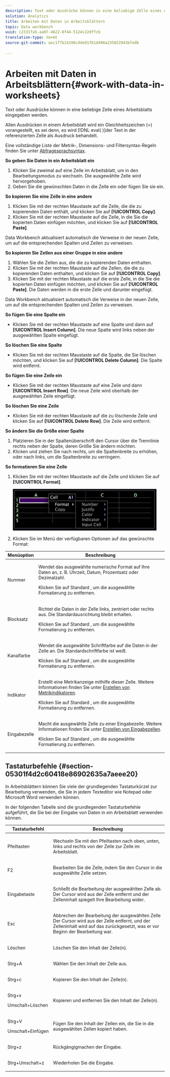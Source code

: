 ```yaml
---
description: Text oder Ausdrücke können in eine beliebige Zelle eines Arbeitsblatts eingegeben werden.
solution: Analytics
title: Arbeiten mit Daten in Arbeitsblättern
topic: Data workbench
uuid: c2331fa5-aa07-4622-8f44-5124c22dffcb
translation-type: tm+mt
source-git-commit: aec1f7b14198cdde91f61d490a235022943bfedb

---
```



# Arbeiten mit Daten in Arbeitsblättern{#work-with-data-in-worksheets}

Text oder Ausdrücke können in eine beliebige Zelle eines Arbeitsblatts eingegeben werden.

Allen Ausdrücken in einem Arbeitsblatt wird ein Gleichheitszeichen (=) vorangestellt, es sei denn, es wird [!DNL eval( )]der Text in der referenzierten Zelle als Ausdruck behandelt.

Eine vollständige Liste der Metrik-, Dimensions- und Filtersyntax-Regeln finden Sie unter [Abfragesprachsyntax](../../../home/c-get-started/c-qry-lang-syntx/c-qry-lang-syntx.md#concept-15d1d3f5164a47d49468c5acb7299d9f).

**So geben Sie Daten in ein Arbeitsblatt ein**

1. Klicken Sie zweimal auf eine Zelle im Arbeitsblatt, um in den Bearbeitungsmodus zu wechseln. Die ausgewählte Zelle wird hervorgehoben.
1. Geben Sie die gewünschten Daten in die Zelle ein oder fügen Sie sie ein.

**So kopieren Sie eine Zelle in eine andere**

1. Klicken Sie mit der rechten Maustaste auf die Zelle, die die zu kopierenden Daten enthält, und klicken Sie auf **[!UICONTROL Copy]**.
1. Klicken Sie mit der rechten Maustaste auf die Zelle, in die Sie die kopierten Daten einfügen möchten, und klicken Sie auf **[!UICONTROL Paste]**.

Data Workbench aktualisiert automatisch die Verweise in der neuen Zelle, um auf die entsprechenden Spalten und Zeilen zu verweisen.

**So kopieren Sie Zellen aus einer Gruppe in eine andere**

1. Wählen Sie die Zellen aus, die die zu kopierenden Daten enthalten.
1. Klicken Sie mit der rechten Maustaste auf die Zellen, die die zu kopierenden Daten enthalten, und klicken Sie auf **[!UICONTROL Copy]**.
1. Klicken Sie mit der rechten Maustaste auf die erste Zelle, in die Sie die kopierten Daten einfügen möchten, und klicken Sie auf **[!UICONTROL Paste]**. Die Daten werden in die erste Zelle und darunter eingefügt.

Data Workbench aktualisiert automatisch die Verweise in der neuen Zelle, um auf die entsprechenden Spalten und Zeilen zu verweisen.

**So fügen Sie eine Spalte ein**

* Klicken Sie mit der rechten Maustaste auf eine Spalte und dann auf **[!UICONTROL Insert Column]**. Die neue Spalte wird links neben der ausgewählten Spalte eingefügt.

**So löschen Sie eine Spalte**

* Klicken Sie mit der rechten Maustaste auf die Spalte, die Sie löschen möchten, und klicken Sie auf **[!UICONTROL Delete Column]**. Die Spalte wird entfernt.

**So fügen Sie eine Zeile ein**

* Klicken Sie mit der rechten Maustaste auf eine Zeile und dann **[!UICONTROL Insert Row]**. Die neue Zeile wird oberhalb der ausgewählten Zeile eingefügt.

**So löschen Sie eine Zeile**

* Klicken Sie mit der rechten Maustaste auf die zu löschende Zeile und klicken Sie auf **[!UICONTROL Delete Row]**. Die Zeile wird entfernt.

**So ändern Sie die Größe einer Spalte**

1. Platzieren Sie in der Spaltenüberschrift den Cursor über die Trennlinie rechts neben der Spalte, deren Größe Sie ändern möchten.
1. Klicken und ziehen Sie nach rechts, um die Spaltenbreite zu erhöhen, oder nach links, um die Spaltenbreite zu verringern.

**So formatieren Sie eine Zelle**

1. Klicken Sie mit der rechten Maustaste auf die Zelle und klicken Sie auf **[!UICONTROL Format]**.

   ![](assets/mnu_Worksheet_Format.png)

1. Klicken Sie im Menü der verfügbaren Optionen auf das gewünschte Format:

<table id="table_5788E01E52CC44E7927A0D23760D9EDD"> 
 <thead> 
  <tr> 
   <th colname="col1" class="entry"> Menüoption </th> 
   <th colname="col2" class="entry"> Beschreibung </th> 
  </tr>
 </thead>
 <tbody> 
  <tr> 
   <td colname="col1"> <p>Nummer </p> </td> 
   <td colname="col2"> <p>Wendet das ausgewählte numerische Format auf Ihre Daten an, z. B. Uhrzeit, Datum, Prozentsatz oder Dezimalzahl. </p> <p>Klicken Sie auf <span class="uicontrol"> Standard</span> , um die ausgewählte Formatierung zu entfernen. </p> </td> 
  </tr> 
  <tr> 
   <td colname="col1"> <p>Blocksatz </p> </td> 
   <td colname="col2"> <p>Richtet die Daten in der Zelle links, zentriert oder rechts aus. Die Standardausrichtung bleibt erhalten. </p> <p>Klicken Sie auf <span class="uicontrol"> Standard</span> , um die ausgewählte Formatierung zu entfernen. </p> </td> 
  </tr> 
  <tr> 
   <td colname="col1"> <p>Kanalfarbe </p> </td> 
   <td colname="col2"> <p>Wendet die ausgewählte Schriftfarbe auf die Daten in der Zelle an. Die Standardschriftfarbe ist weiß. </p> <p>Klicken Sie auf <span class="uicontrol"> Standard</span> , um die ausgewählte Formatierung zu entfernen. </p> </td> 
  </tr> 
  <tr> 
   <td colname="col1"> <p>Indikator </p> </td> 
   <td colname="col2"> <p>Erstellt eine Metrikanzeige mithilfe dieser Zelle. Weitere Informationen finden Sie unter <a href="../../../home/c-get-started/c-analysis-vis/c-wksts/c-metric-ind.md#concept-f0e911b23b2c4e8da3e1ea7b9ae04183"> Erstellen von Metrikindikatoren</a>. </p> <p>Klicken Sie auf <span class="uicontrol"> Standard</span> , um die ausgewählte Formatierung zu entfernen. </p> </td> 
  </tr> 
  <tr> 
   <td colname="col1"> <p>Eingabezelle </p> </td> 
   <td colname="col2"> <p>Macht die ausgewählte Zelle zu einer Eingabezelle. Weitere Informationen finden Sie unter <a href="../../../home/c-get-started/c-analysis-vis/c-wksts/c-input-cells.md#concept-08cd2c05a28a43dd9f7698b37e23e590"> Erstellen von Eingabezellen</a>. </p> <p>Klicken Sie auf <span class="uicontrol"> Standard</span> , um die ausgewählte Formatierung zu entfernen. </p> </td> 
  </tr> 
 </tbody> 
</table>

## Tastaturbefehle {#section-05301f4d2c60418e86902635a7aeee20}

In Arbeitsblättern können Sie viele der grundlegenden Tastaturkürzel zur Bearbeitung verwenden, die Sie in jedem Texteditor wie Notepad oder Microsoft Word verwenden können.

In der folgenden Tabelle sind die grundlegenden Tastaturbefehle aufgeführt, die Sie bei der Eingabe von Daten in ein Arbeitsblatt verwenden können.

<table id="table_8E6F73F253B3451CA1DE45EE4F4E69EF"> 
 <thead> 
  <tr> 
   <th colname="col1" class="entry"> Tastaturbefehl </th> 
   <th colname="col2" class="entry"> Beschreibung </th> 
  </tr> 
 </thead>
 <tbody> 
  <tr> 
   <td colname="col1"> <p>Pfeiltasten </p> </td> 
   <td colname="col2"> <p>Wechseln Sie mit den Pfeiltasten nach oben, unten, links und rechts von der Zelle zur Zelle im Arbeitsblatt. </p> </td> 
  </tr> 
  <tr> 
   <td colname="col1"> <p>F2 </p> </td> 
   <td colname="col2"> <p>Bearbeiten Sie die Zelle, indem Sie den Cursor in die ausgewählte Zelle setzen. </p> </td> 
  </tr> 
  <tr> 
   <td colname="col1"> <p>Eingabetaste </p> </td> 
   <td colname="col2"> <p>Schließt die Bearbeitung der ausgewählten Zelle ab. Der Cursor wird aus der Zelle entfernt und der Zelleninhalt spiegelt Ihre Bearbeitung wider. </p> </td> 
  </tr> 
  <tr> 
   <td colname="col1"> <p>Esc </p> </td> 
   <td colname="col2"> <p>Abbrechen der Bearbeitung der ausgewählten Zelle Der Cursor wird aus der Zelle entfernt, und der Zelleninhalt wird auf das zurückgesetzt, was er vor Beginn der Bearbeitung war. </p> </td> 
  </tr> 
  <tr> 
   <td colname="col1"> <p>Löschen </p> </td> 
   <td colname="col2"> <p>Löschen Sie den Inhalt der Zelle(n). </p> </td> 
  </tr> 
  <tr> 
   <td colname="col1"> <p>Strg+A </p> </td> 
   <td colname="col2"> <p>Wählen Sie den Inhalt der Zelle aus. </p> </td> 
  </tr> 
  <tr> 
   <td colname="col1"> <p>Strg+c </p> </td> 
   <td colname="col2"> <p>Kopieren Sie den Inhalt der Zelle(n). </p> </td> 
  </tr> 
  <tr> 
   <td colname="col1"> <p>Strg+x </p> <p>Umschalt+Löschen </p> </td> 
   <td colname="col2"> <p>Kopieren und entfernen Sie den Inhalt der Zelle(n). </p> </td> 
  </tr> 
  <tr> 
   <td colname="col1"> <p>Strg+V </p> <p>Umschalt+Einfügen </p> </td> 
   <td colname="col2"> <p>Fügen Sie den Inhalt der Zellen ein, die Sie in die ausgewählten Zellen kopiert haben. </p> </td> 
  </tr> 
  <tr> 
   <td colname="col1"> <p>Strg+z </p> </td> 
   <td colname="col2"> <p>Rückgängigmachen der Eingabe. </p> </td> 
  </tr> 
  <tr> 
   <td colname="col1"> <p>Strg+Umschalt+z </p> </td> 
   <td colname="col2"> <p>Wiederholen Sie die Eingabe. </p> </td> 
  </tr> 
 </tbody> 
</table>

